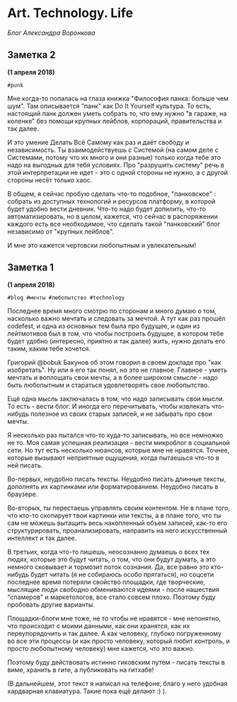 # Art. Technology. Life
*Блог Александра Воронкова*

## Заметка 2
__(1 апреля 2018)__

`#punk`

Мне когда-то попалась на глаза книжка "Философия панка: больше чем шум". Там описывается  "панк" как Do It Yourself культура. То есть, настоящий панк должен уметь собрать то, что ему нужно "в гараже, на коленке" без помощи крупных лейблов, корпораций, правительства и так далее.

И это умение Делать Всё Самому как раз и даёт свободу и независимость. Ты взаимодействуешь с Системой (на самом деле с Системами, потому что их много и они разные) только когда тебе это надо на выгодных для тебя условиях. Про "разрушить систему" речь в этой интерпретации не идет - это с одной стороны не нужно, а с другой стороны несёт только хаос.

В общем, я сейчас пробую сделать что-то подобное, "панковское" : собрать из доступных технологий и ресурсов платформу, в которой будет удобно вести дневник. Что-то надо будет допилить, что-то автоматизировать, но в целом, кажется, что сейчас в распоряжении каждого есть все необходимое, что сделать такой "панковский" блог независимо от "крупных лейблов".

И мне это кажется чертовски любопытным и увлекательным!

## Заметка 1
__(1 апреля 2018)__

`#blog #мечты #любопытство #technology`

Последнее время много смотрю по сторонам и много думаю о том, насколько важно мечтать и следовать за мечтой. А тут как раз прошёл codefest, и одна из основных тем была про будущее, и один из лейтмотивов был в том, что чтобы построить будущее, в котором тебе будет удобно (интересно, приятно и так далее) жить, нужно делать его таким, каким тебе хочется.

Григорий @bobuk Бакунов об этом говорил в своем докладе про "как изобретать". Ну или я его так понял, но это не главное. Главное - уметь мечтать и воплощать свои мечты, а в более широком смысле - надо быть любопытным и стараться удовлетворять свое любопытство.

Ещё одна мысль заключалась в том, что надо записывать свои мысли. То есть - вести блог. И иногда его перечитывать, чтобы извлекать что-нибудь полезное из своих старых записей, и не забывать про свои мечты.

Я несколько раз пытался что-то куда-то записывать, но все немножко не то. Моя самая успешная реализация - вести микроблог в социальной сети. Но тут есть несколько нюансов, которые мне не нравятся. Точнее, которые вызывают неприятные ощущения, когда пытаешься что-то в ней писать.

Во-первых, неудобно писать тексты. Неудобно писать длинные тексты, дополнять их картинками или форматированием. Неудобно писать в браузере.

Во-вторых, ты перестаешь управлять своим контентом. Не в плане того, что кто-то скопирует твои картинки или тексты, а в плане того, что ты сам не можешь вытащить весь накопленный объем записей, как-то его структурировать, проанализировать, направить на него искусственный интеллект и так далее.

В третьих, когда что-то пишешь, неосознанно думаешь о всех тех людях, которые это будут читать, о том, что они будут думать, а это немного сковывает и тормозит поток сознания. Да, все равно это кто-нибудь будет читать (я не собираюсь особо прятаться), но соцсети последнее время потеряли свойство площадки, где творческие, мыслящие люди свободно обмениваются идеями - после нашествия "спамеров" и маркетологов, все стало совсем плохо. Поэтому буду пробовать другие варианты.

Площадки-блоги мне тоже, не то чтобы не нравятся - мне непонятно, что происходит с моими данными, как они хранятся, как их переупорядочить и так далее. А как человеку, глубоко погруженному во все эти процессы (и как просто человеку, который любит контроль, и просто любопытному человеку) мне кажется, что это важно.

Поэтому буду действовать истинно гиковским путем - писать тексты в виме, хранить в гите, а публиковать на гитхабе!

(В дальнейшем, этот текст я написал на телефоне, благо у него удобная хардварная клавиатура. Такие пока ещё делают :) ).
